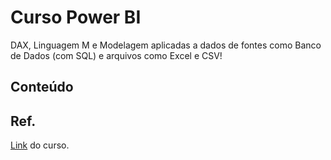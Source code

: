 # Curso Power BI

DAX, Linguagem M e Modelagem aplicadas a dados de fontes como Banco de Dados (com SQL) e arquivos como Excel e CSV!

## Conteúdo



## Ref.

[Link](https://www.udemy.com/course/curso-completo-master-power-bi/) do curso.



